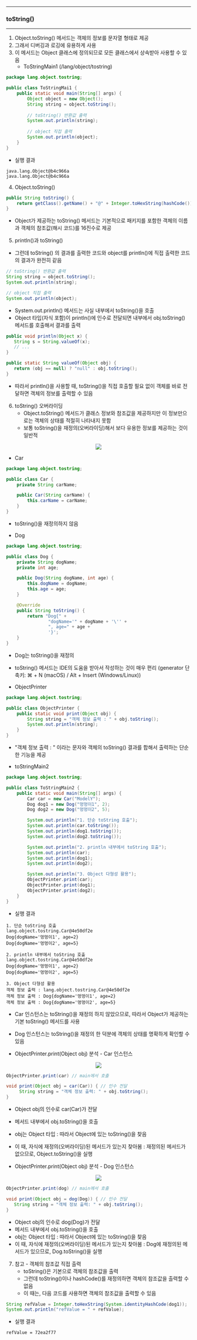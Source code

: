 -----
### toString()
-----
1. Object.toString() 메서드는 객체의 정보를 문자열 형태로 제공
2. 그래서 디버깅과 로깅에 유용하게 사용
3. 이 메서드는 Object 클래스에 정의되므로 모든 클래스에서 상속받아 사용할 수 있음
   - ToStringMain1 (/lang/object/tostring)
```java
package lang.object.tostring;

public class ToStringMai1 {
    public static void main(String[] args) {
        Object object = new Object();
        String string = object.toString();
        
        // toString() 반환값 출력
        System.out.println(string);
        
        // object 직접 출력
        System.out.println(object);
    }
}
```
  - 실행 결과
```
java.lang.Object@b4c966a
java.lang.Object@b4c966a
```

4. Object.toString()
```java
public String toString() {
    return getClass().getName() + "@" + Integer.toHexString(hashCode());
}
```
   - Object가 제공하는 toString() 메서드는 기본적으로 패키지를 포함한 객체의 이름과 객체의 참조값(해시 코드)를 16진수로 제공

5. println()과 toString()
  - 그런데 toString() 의 결과를 출력한 코드와 object를 println()에 직접 출력한 코드의 결과가 완전히 같음
```java
// toString() 반환값 출력
String string = object.toString();
System.out.println(string);

// object 직접 출력
System.out.println(object);
```

   - System.out.println() 메서드는 사실 내부에서 toString()을 호출
   - Object 타입(자식 포함)이 println()에 인수로 전달되면 내부에서 obj.toString() 메서드를 호출해서 결과를 출력
```java
public void println(Object x) {
   String s = String.valueOf(x);
   // ...
}
```
```java
public static String valueOf(Object obj) {
   return (obj == null) ? "null" : obj.toString();
}
```
   - 따라서 println()을 사용할 때, toString()을 직접 호출할 필요 없이 객체를 바로 전달하면 객체의 정보를 출력할 수 있음

6. toString() 오버라이딩
   - Object.toString() 메서드가 클래스 정보와 참조값을 제공하지만 이 정보만으로는 객체의 상태를 적절히 나타내지 못함
   - 보통 toString()을 재정의(오버라이딩)해서 보다 유용한 정보를 제공하는 것이 일반적
<div align="center">
<img src="https://github.com/user-attachments/assets/f71733bf-1d82-4c77-b97a-98aa5e4cc604">
</div>

   - Car
```java
package lang.object.tostring;

public class Car {
    private String carName;

    public Car(String carName) {
        this.carName = carName;
    }
}
```
   - toString()을 재정의하지 않음

   - Dog
```java
package lang.object.tostring;

public class Dog {
    private String dogName;
    private int age;

    public Dog(String dogName, int age) {
        this.dogName = dogName;
        this.age = age;
    }

    @Override
    public String toString() {
        return "Dog{" +
                "dogName='" + dogName + '\'' +
                ", age=" + age +
                '}';
    }
}
```
   - Dog는 toString()을 재정의
   - toString() 메서드는 IDE의 도움을 받아서 작성하는 것이 매우 편리 (generator 단축키: ⌘ + N (macOS) / Alt + Insert (Windows/Linux))

   - ObjectPrinter
```java
package lang.object.tostring;

public class ObjectPrinter {
    public static void print(Object obj) {
        String string = "객체 정보 출력 : " + obj.toString();
        System.out.println(string);
    }
}
```
  - "객체 정보 출력 : " 이라는 문자와 객체의 toString() 결과를 합해서 출력하는 단순한 기능을 제공

  - toStringMain2
```java
package lang.object.tostring;

public class ToStringMain2 {
    public static void main(String[] args) {
        Car car = new Car("ModelY");
        Dog dog1 = new Dog("멍멍이1", 2);
        Dog dog2 = new Dog("멍멍이2", 5);

        System.out.println("1. 단순 toString 호출");
        System.out.println(car.toString());
        System.out.println(dog1.toString());
        System.out.println(dog2.toString());

        System.out.println("2. println 내부에서 toString 호출");
        System.out.println(car);
        System.out.println(dog1);
        System.out.println(dog2);

        System.out.println("3. Object 다형성 활용");
        ObjectPrinter.print(car);
        ObjectPrinter.print(dog1);
        ObjectPrinter.print(dog2);
    }
}
```
   - 실행 결과
```
1. 단순 toString 호출
lang.object.tostring.Car@4e50df2e
Dog{dogName='멍멍이1', age=2}
Dog{dogName='멍멍이2', age=5}

2. println 내부에서 toString 호출
lang.object.tostring.Car@4e50df2e
Dog{dogName='멍멍이1', age=2}
Dog{dogName='멍멍이2', age=5}

3. Object 다형성 활용
객체 정보 출력 : lang.object.tostring.Car@4e50df2e
객체 정보 출력 : Dog{dogName='멍멍이1', age=2}
객체 정보 출력 : Dog{dogName='멍멍이2', age=5}
```
   - Car 인스턴스는 toString()을 재정의 하지 않았으므로, 따라서 Object가 제공하는 기본 toString() 메서드를 사용
   - Dog 인스턴스는 toString()을 재정의 한 덕분에 객체의 상태를 명확하게 확인할 수 있음

   - ObjectPrinter.print(Object obj) 분석 - Car 인스턴스
<div align="center">
<img src="https://github.com/user-attachments/assets/dd029cea-81b2-437c-924e-3b4717d8af3c">
</div>

```java
ObjectPrinter.print(car) // main에서 호출

void print(Object obj = car(Car)) { // 인수 전달
     String string = "객체 정보 출력: " + obj.toString();
}
```
   - Object obj의 인수로 car(Car)가 전달
   - 메서드 내부에서 obj.toString()을 호출
   - obj는 Object 타입 : 따라서 Object에 있는 toString()을 찾음
   - 이 때, 자식에 재정의(오버라이딩)된 메서드가 있는지 찾아봄 : 재정의된 메서드가 없으므로, Object.toString()을 실행

   - ObjectPrinter.print(Object obj) 분석 - Dog 인스턴스
<div align="center">
<img src="https://github.com/user-attachments/assets/4079fec8-ff70-4639-af2f-04db8b595b2f">
</div>

```java
ObjectPrinter.print(dog) // main에서 호출

void print(Object obj = dog(Dog)) { // 인수 전달
   String string = "객체 정보 출력: " + obj.toString();
}
```
   - Object obj의 인수로 dog(Dog)가 전달
   - 메서드 내부에서 obj.toString()을 호출
   - obj는 Object 타입 : 따라서 Object에 있는 toString()을 찾음
   - 이 때, 자식에 재정의(오버라이딩)된 메서드가 있는지 찾아봄 : Dog에 재정의된 메서드가 있으므로, Dog.toString()을 실행

7. 참고 - 객체의 참조값 직접 출력
   - toString()은 기본으로 객체의 참조값을 출력
   - 그런데 toString()이나 hashCode()를 재정의하면 객체의 참조값을 출력할 수 없음
   - 이 때는, 다음 코드를 사용하면 객체의 참조값을 출력할 수 있음
```java
String refValue = Integer.toHexString(System.identityHashCode(dog1));
System.out.println("refValue = " + refValue);
```
   - 실행 결과
```
refValue = 72ea2f77
```
